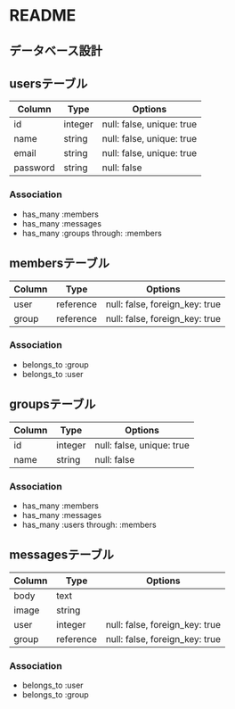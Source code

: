 # README

## データベース設計

## usersテーブル
|Column|Type|Options|
|------|----|-------|
|id|integer|null: false, unique: true|
|name|string|null: false, unique: true|
|email|string|null: false, unique: true|
|password|string|null: false|

### Association
- has_many :members
- has_many :messages
- has_many :groups through: :members

## membersテーブル

|Column|Type|Options|
|------|----|-------|
|user|reference|null: false, foreign_key: true|
|group|reference|null: false, foreign_key: true|

### Association
- belongs_to :group
- belongs_to :user


## groupsテーブル

|Column|Type|Options|
|------|----|-------|
|id|integer|null: false, unique: true|
|name|string|null: false|

### Association
- has_many :members
- has_many :messages
- has_many :users through: :members


## messagesテーブル

|Column|Type|Options|
|------|----|-------|
|body|text||
|image|string||
|user|integer|null: false, foreign_key: true|
|group|reference|null: false, foreign_key: true|


### Association
- belongs_to :user
- belongs_to :group



<!-- This README would normally document whatever steps are necessary to get the
application up and running.

Things you may want to cover:

* Ruby version

* System dependencies

* Configuration

* Database creation

* Database initialization

* How to run the test suite

* Services (job queues, cache servers, search engines, etc.)

* Deployment instructions

* ...
 -->

